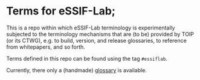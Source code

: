 # Terms for eSSIF-Lab;

This is a repo within which eSSIF-Lab terminology is experimentally subjected to the terminology mechanisms that are (to be) provided by TOIP (or its CTWG), e.g. to build, version, and release glossaries, to reference from whitepapers, and so forth.

Terms defined in this repo can be found using the tag `#essiflab`.

Currently, there only a (handmade) [glossary](docs/glossary.html) is available.
